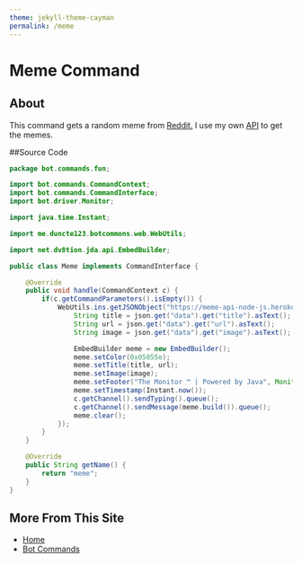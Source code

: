 ```yaml
---
theme: jekyll-theme-cayman
permalink: /meme
---
```

# Meme Command

## About
This command gets a random meme from [Reddit.](https://www.reddit.com/r/memes) I use my own [API](https://meme-api-node-js.herokuapp.com/memes) to get the memes.

##Source Code
```java
package bot.commands.fun;

import bot.commands.CommandContext;
import bot.commands.CommandInterface;
import bot.driver.Monitor;

import java.time.Instant;

import me.duncte123.botcommons.web.WebUtils;

import net.dv8tion.jda.api.EmbedBuilder;

public class Meme implements CommandInterface {

    @Override
    public void handle(CommandContext c) {
        if(c.getCommandParameters().isEmpty()) {
            WebUtils.ins.getJSONObject("https://meme-api-node-js.herokuapp.com/memes").async((json) -> {
                String title = json.get("data").get("title").asText();
                String url = json.get("data").get("url").asText();
                String image = json.get("data").get("image").asText();

                EmbedBuilder meme = new EmbedBuilder();
                meme.setColor(0x05055e);
                meme.setTitle(title, url);
                meme.setImage(image);
                meme.setFooter("The Monitor ™ | Powered by Java", Monitor.myBot.getSelfUser().getEffectiveAvatarUrl());
                meme.setTimestamp(Instant.now());
                c.getChannel().sendTyping().queue();
                c.getChannel().sendMessage(meme.build()).queue();
                meme.clear();
            });
        }
    }

    @Override
    public String getName() {
        return "meme";
    }
}
```

## More From This Site
* [Home](https://rafi-99.github.io/The-Monitor/)
* [Bot Commands](https://rafi-99.github.io/The-Monitor/commands)